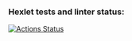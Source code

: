 ### Hexlet tests and linter status:
[![Actions Status](https://github.com/Zent7/python-project-50/actions/workflows/hexlet-check.yml/badge.svg)](https://github.com/Zent7/python-project-50/actions)